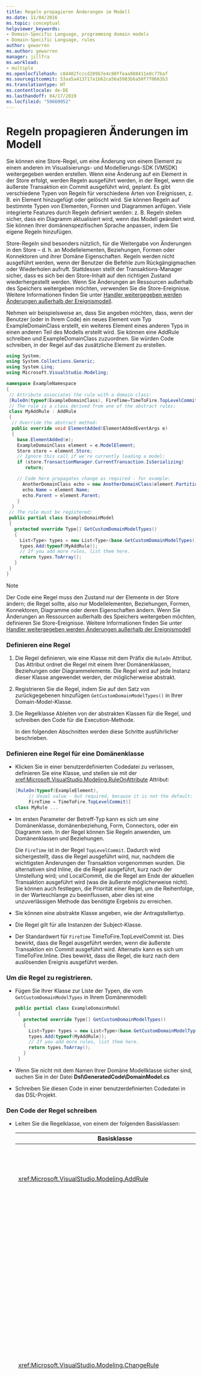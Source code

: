 ```yaml
---
title: Regeln propagieren Änderungen im Modell
ms.date: 11/04/2016
ms.topic: conceptual
helpviewer_keywords:
- Domain-Specific Language, programming domain models
- Domain-Specific Language, rules
author: gewarren
ms.author: gewarren
manager: jillfra
ms.workload:
- multiple
ms.openlocfilehash: c84402fcccd289b7e4c80ffeaa988411e0c77baf
ms.sourcegitcommit: 53aa5a413717a1b62ca56a5983b6a50f7f0663b3
ms.translationtype: HT
ms.contentlocale: de-DE
ms.lasthandoff: 04/17/2019
ms.locfileid: "59669952"
---
```

# <a name="rules-propagate-changes-within-the-model"></a>Regeln propagieren Änderungen im Modell
Sie können eine Store-Regel, um eine Änderung von einem Element zu einem anderen im Visualisierungs- und Modellierungs-SDK (VMSDK) weitergegeben werden erstellen. Wenn eine Änderung auf ein Element in der Store erfolgt, werden Regeln ausgeführt werden, in der Regel, wenn die äußerste Transaktion ein Commit ausgeführt wird, geplant. Es gibt verschiedene Typen von Regeln für verschiedene Arten von Ereignissen, z. B. ein Element hinzugefügt oder gelöscht wird. Sie können Regeln auf bestimmte Typen von Elementen, Formen und Diagrammen anfügen. Viele integrierte Features durch Regeln definiert werden: z. B. Regeln stellen sicher, dass ein Diagramm aktualisiert wird, wenn das Modell geändert wird. Sie können Ihrer domänenspezifischen Sprache anpassen, indem Sie eigene Regeln hinzufügen.

 Store-Regeln sind besonders nützlich, für die Weitergabe von Änderungen in den Store – d. h. an Modellelementen, Beziehungen, Formen oder Konnektoren und ihrer Domäne Eigenschaften. Regeln werden nicht ausgeführt werden, wenn der Benutzer die Befehle zum Rückgängigmachen oder Wiederholen aufruft. Stattdessen stellt der Transaktions-Manager sicher, dass es sich bei den Store-Inhalt auf den richtigen Zustand wiederhergestellt werden. Wenn Sie Änderungen an Ressourcen außerhalb des Speichers weitergeben möchten, verwenden Sie die Store-Ereignisse. Weitere Informationen finden Sie unter [Handler weitergegeben werden Änderungen außerhalb der Ereignismodell](../modeling/event-handlers-propagate-changes-outside-the-model.md).

 Nehmen wir beispielsweise an, dass Sie angeben möchten, dass, wenn der Benutzer (oder in Ihrem Code) ein neues Element vom Typ ExampleDomainClass erstellt, ein weiteres Element eines anderen Typs in einen anderen Teil des Modells erstellt wird. Sie können eine AddRule schreiben und ExampleDomainClass zuzuordnen. Sie würden Code schreiben, in der Regel auf das zusätzliche Element zu erstellen.

```csharp
using System;
using System.Collections.Generic;
using System.Linq;
using Microsoft.VisualStudio.Modeling;

namespace ExampleNamespace
{
 // Attribute associates the rule with a domain class:
 [RuleOn(typeof(ExampleDomainClass), FireTime=TimeToFire.TopLevelCommit)]
 // The rule is a class derived from one of the abstract rules:
 class MyAddRule : AddRule
 {
  // Override the abstract method:
  public override void ElementAdded(ElementAddedEventArgs e)
  {
    base.ElementAdded(e);
    ExampleDomainClass element = e.ModelElement;
    Store store = element.Store;
    // Ignore this call if we're currently loading a model:
    if (store.TransactionManager.CurrentTransaction.IsSerializing)
       return;

    // Code here propagates change as required - for example:
      AnotherDomainClass echo = new AnotherDomainClass(element.Partition);
      echo.Name = element.Name;
      echo.Parent = element.Parent;
    }
  }
 // The rule must be registered:
 public partial class ExampleDomainModel
 {
   protected override Type[] GetCustomDomainModelTypes()
   {
     List<Type> types = new List<Type>(base.GetCustomDomainModelTypes());
     types.Add(typeof(MyAddRule));
     // If you add more rules, list them here.
     return types.ToArray();
   }
 }
}
```

> [!NOTE]
>  Der Code eine Regel muss den Zustand nur der Elemente in der Store ändern; die Regel sollte, also nur Modellelementen, Beziehungen, Formen, Konnektoren, Diagramme oder deren Eigenschaften ändern. Wenn Sie Änderungen an Ressourcen außerhalb des Speichers weitergeben möchten, definieren Sie Store-Ereignisse. Weitere Informationen finden Sie unter [Handler weitergegeben werden Änderungen außerhalb der Ereignismodell](../modeling/event-handlers-propagate-changes-outside-the-model.md)

### <a name="to-define-a-rule"></a>Definieren eine Regel

1. Die Regel definieren, wie eine Klasse mit dem Präfix die `RuleOn` Attribut. Das Attribut ordnet die Regel mit einem Ihrer Domänenklassen, Beziehungen oder Diagrammelemente. Die Regel wird auf jede Instanz dieser Klasse angewendet werden, der möglicherweise abstrakt.

2. Registrieren Sie die Regel, indem Sie auf den Satz von zurückgegebenen hinzufügen `GetCustomDomainModelTypes()` in Ihrer Domain-Model-Klasse.

3. Die Regelklasse Ableiten von der abstrakten Klassen für die Regel, und schreiben den Code für die Execution-Methode.

   In den folgenden Abschnitten werden diese Schritte ausführlicher beschrieben.

### <a name="to-define-a-rule-on-a-domain-class"></a>Definieren eine Regel für eine Domänenklasse

-   Klicken Sie in einer benutzerdefinierten Codedatei zu verlassen, definieren Sie eine Klasse, und stellen sie mit der <xref:Microsoft.VisualStudio.Modeling.RuleOnAttribute> Attribut:

    ```csharp
    [RuleOn(typeof(ExampleElement),
         // Usual value - but required, because it is not the default:
         FireTime = TimeToFire.TopLevelCommit)]
    class MyRule ...

    ```

-   Im ersten Parameter der Betreff-Typ kann es sich um eine Domänenklasse, domänenbeziehung, Form, Connectors, oder ein Diagramm sein. In der Regel können Sie Regeln anwenden, um Domänenklassen und Beziehungen.

     Die `FireTime` ist in der Regel `TopLevelCommit`. Dadurch wird sichergestellt, dass die Regel ausgeführt wird, nur, nachdem die wichtigsten Änderungen der Transaktion vorgenommen wurden. Die alternativen sind Inline, die die Regel ausgeführt, kurz nach der Umstellung wird; und LocalCommit, die die Regel am Ende der aktuellen Transaktion ausgeführt wird (was die äußerste möglicherweise nicht). Sie können auch festlegen, die Priorität einer Regel, um die Reihenfolge, in der Warteschlange zu beeinflussen, aber dies ist eine unzuverlässigen Methode das benötigte Ergebnis zu erreichen.

-   Sie können eine abstrakte Klasse angeben, wie der Antragstellertyp.

-   Die Regel gilt für alle Instanzen der Subject-Klasse.

-   Der Standardwert für `FireTime` TimeToFire.TopLevelCommit ist. Dies bewirkt, dass die Regel ausgeführt werden, wenn die äußerste Transaktion ein Commit ausgeführt wird. Alternativ kann es sich um TimeToFire.Inline. Dies bewirkt, dass die Regel, die kurz nach dem auslösenden Ereignis ausgeführt werden.

### <a name="to-register-the-rule"></a>Um die Regel zu registrieren.

-   Fügen Sie Ihrer Klasse zur Liste der Typen, die vom `GetCustomDomainModelTypes` in Ihrem Domänenmodell:

    ```csharp
    public partial class ExampleDomainModel
     {
       protected override Type[] GetCustomDomainModelTypes()
       {
         List<Type> types = new List<Type>(base.GetCustomDomainModelTypes());
         types.Add(typeof(MyAddRule));
         // If you add more rules, list them here.
         return types.ToArray();
       }
     }

    ```

-   Wenn Sie nicht mit dem Namen Ihrer Domäne Modellklasse sicher sind, suchen Sie in der Datei **Dsl\GeneratedCode\DomainModel.cs**

-   Schreiben Sie diesen Code in einer benutzerdefinierten Codedatei in das DSL-Projekt.

### <a name="to-write-the-code-of-the-rule"></a>Den Code der Regel schreiben

- Leiten Sie die Regelklasse, von einem der folgenden Basisklassen:

  | Basisklasse | Trigger |
  |-|-|
  | <xref:Microsoft.VisualStudio.Modeling.AddRule> | Ein Element, eine Verknüpfung oder eine Form wird hinzugefügt.<br /><br /> Verwenden Sie diese Option, um neue Beziehungen, zusätzlich zu neuen Elementen zu erkennen. |
  | <xref:Microsoft.VisualStudio.Modeling.ChangeRule> | Ein Domäne-Eigenschaftswert geändert wird. Das Methodenargument enthält die alten und neuen Werte.<br /><br /> Für Formen die, mit dieser Regel wird ausgelöst, wenn die integrierte `AbsoluteBounds` eigenschaftsänderungen, wenn die Form bewegt wird.<br /><br /> In vielen Fällen ist es einfacher, außer Kraft setzen `OnValueChanged` oder `OnValueChanging` in der Handler. Diese Methoden werden unmittelbar vor und nach der Änderung aufgerufen. Im Gegensatz dazu wird die Regel in der Regel am Ende der Transaktion ausgeführt werden. Weitere Informationen finden Sie unter [Handler für Wertänderungen von Domäne](../modeling/domain-property-value-change-handlers.md). **Hinweis**:  Mit dieser Regel wird nicht ausgelöst, wenn ein Link erstellt oder gelöscht wird. Schreiben Sie stattdessen eine `AddRule` und `DeleteRule` für die domänenbeziehung. |
  | <xref:Microsoft.VisualStudio.Modeling.DeletingRule> | Wird ausgelöst, wenn ein Element oder ein Link gelöscht werden soll. Die Eigenschaft ModelElement.IsDeleting gilt bis zum Ende der Transaktion. |
  | <xref:Microsoft.VisualStudio.Modeling.DeleteRule> | Ausgeführt, wenn ein Element oder ein Link gelöscht wurde. Die Regel ausgeführt wird, nachdem alle anderen Regeln einschließlich DeletingRules ausgeführt wurden. ModelElement.IsDeleting ist "false", und ModelElement.IsDeleted ist "true". Um für eine nachfolgende Rollback zu ermöglichen, wird das Element nicht tatsächlich aus dem Arbeitsspeicher entfernt wird er aus Store.ElementDirectory entfernt. |
  | <xref:Microsoft.VisualStudio.Modeling.MoveRule> | Ein Element wird aus einem Speicher-Partition in eine andere verschoben.<br /><br /> (Beachten Sie, dass dies nicht mit der grafischen Position einer Form verknüpft ist.) |
  | <xref:Microsoft.VisualStudio.Modeling.RolePlayerChangeRule> | Diese Regel gilt nur für Beziehungen. Es wird ausgelöst, wenn Sie ein Modellelement an beiden Enden einer Verknüpfung explizit zuweisen. |
  | <xref:Microsoft.VisualStudio.Modeling.RolePlayerPositionChangeRule> | Ausgelöst, wenn die Reihenfolge von Links zu oder von einem Element mit den Methoden MoveBefore oder MoveToIndex einen Link geändert wird. |
  | <xref:Microsoft.VisualStudio.Modeling.TransactionBeginningRule> | Ausgeführt, wenn eine Transaktion erstellt wird. |
  | <xref:Microsoft.VisualStudio.Modeling.TransactionCommittingRule> | Ausgeführt, wenn die Transaktion ein Commit ausgeführt wird. |
  | <xref:Microsoft.VisualStudio.Modeling.TransactionRollingBackRule> | Ausgeführt, wenn die Transaktion wird ein Rollback ausgeführt werden. |

- Jede Klasse verfügt über eine Methode, die Sie außer Kraft setzen. Typ `override` in der Klasse ermittelt. Die Parameter dieser Methode gibt das Element, das geändert wird.

  Beachten Sie die folgenden Punkte bezüglich der Regeln aus:

1.  Der Satz von Änderungen in einer Transaktion möglicherweise viele Regeln ausgelöst. In der Regel werden die Regeln ausgeführt, wenn die äußerste Transaktion ein Commit ausgeführt wird. Sie werden in einer nicht vorgegebenen Reihenfolge ausgeführt.

2.  Eine Regel wird immer innerhalb einer Transaktion ausgeführt. Aus diesem Grund müssen Sie keinen, erstellen Sie eine neue Transaktion, um Änderungen vorzunehmen.

3.  Regeln werden nicht ausgeführt werden, wenn eine Transaktion ein Rollback ausgeführt wird, oder die Vorgänge zum Rückgängigmachen oder Wiederholen-Vorgang ausgeführt werden. Diese Vorgänge werden alle Inhalte von den Store den ursprünglichen Zustand zurückgesetzt. Aus diesem Grund, wenn Ihre Regel den Zustand des irgendetwas außerhalb der Store geändert wird, kann nicht an Synchronism mit dem Store Content aufbewahren. Um den Store Zustand zu aktualisieren, ist es besser, Ereignisse zu verwenden. Weitere Informationen finden Sie unter [Handler weitergegeben werden Änderungen außerhalb der Ereignismodell](../modeling/event-handlers-propagate-changes-outside-the-model.md).

4.  Einige Regeln werden ausgeführt, wenn ein Modell aus der Datei geladen wird. Um zu bestimmen, ob beim Laden oder das Speichern von ausgeführt wird, verwenden Sie `store.TransactionManager.CurrentTransaction.IsSerializing`.

5.  Wenn der Code der Regel Weitere Regel wird erstellt, sie werden am Ende der Liste der Auslösung hinzugefügt werden, und werden ausgeführt werden, bevor die Transaktion abgeschlossen ist. DeletedRules werden nach allen anderen Regeln ausgeführt. Eine Regel kann oft in einer Transaktion, die einmal für jede Änderung ausgeführt werden.

6.  Um Informationen zu und von Regeln zu übergeben, können Sie die Informationen im Speichern der `TransactionContext`. Dies ist nur ein Wörterbuch, das während der Transaktion beibehalten wird. Es wird verworfen, wenn am Ende der Transaktion. Die Ereignisargumente, die in jeder Regel geben Sie den Zugriff darauf. Denken Sie daran, dass die Regeln nicht in einer vorhersagbaren Reihenfolge ausgeführt werden.

7.  Verwenden Sie Regeln nach Berücksichtigung andere Alternativen. Wenn Sie eine Eigenschaft, wenn ein Wert ändert aktualisieren möchten, betrachten Sie beispielsweise eine berechnete Eigenschaft verwenden. Wenn Sie die Größe oder Position einer Form einschränken möchten, verwenden Sie eine `BoundsRule`. Wenn Sie auf eine Änderung eines Eigenschaftswerts zu reagieren möchten, Hinzufügen einer `OnValueChanged` Handler, der die Eigenschaft. Weitere Informationen finden Sie unter [reagieren auf und propagieren Änderungen](../modeling/responding-to-and-propagating-changes.md).

## <a name="example"></a>Beispiel
 Im folgenden Beispiel wird eine Eigenschaft aktualisiert, wenn eine domänenbeziehung instanziiert wird, um zwei Elemente zu verknüpfen. Die Regel wird ausgelöst, nicht nur, wenn der Benutzer einen Link in einem Diagramm, sondern auch erstellt, wenn Programmcode eine Verknüpfung erstellt.

 Klicken Sie zum Testen dieses Beispiels erstellen Sie eine DSL mithilfe der Lösungsvorlage Aufgabenfluss, und fügen Sie den folgenden Code in einer Datei im Dsl-Projekt. Erstellen Sie und führen Sie die Projektmappe, und öffnen Sie die Beispieldatei im Projekt debuggen. Zeichnen Sie einen Kommentar-Link zwischen einem Kommentar-Form und ein Element für fortlaufenden. Der Text in die Kommentar-Änderungen auf den Bericht auf das letzte Element, dem Sie damit eine Verbindung hergestellt haben.

 In der Praxis würden Sie in der Regel eine DeleteRule für jede AddRule schreiben.

```csharp
using System;
using System.Collections.Generic;
using System.Linq;
using System.Text;
using Microsoft.VisualStudio.Modeling;

namespace Company.TaskRuleExample
{

  [RuleOn(typeof(CommentReferencesSubjects))]
  public class RoleRule : AddRule
  {

    public override void ElementAdded(ElementAddedEventArgs e)
    {
      base.ElementAdded(e);
      CommentReferencesSubjects link = e.ModelElement as CommentReferencesSubjects;
      Comment comment = link.Comment;
      FlowElement subject = link.Subject;
      Transaction current = link.Store.TransactionManager.CurrentTransaction;
      // Don't want to run when we're just loading from file:
      if (current.IsSerializing) return;
      comment.Text = "Flow has " + subject.FlowTo.Count + " outgoing connections";
    }

  }

  public partial class TaskRuleExampleDomainModel
  {
    protected override Type[] GetCustomDomainModelTypes()
    {
      List<Type> types = new List<Type>(base.GetCustomDomainModelTypes());
      types.Add(typeof(RoleRule));
      return types.ToArray();
    }
  }

}
```

## <a name="see-also"></a>Siehe auch

- [Ereignishandler propagieren Änderungen außerhalb des Modells](../modeling/event-handlers-propagate-changes-outside-the-model.md)